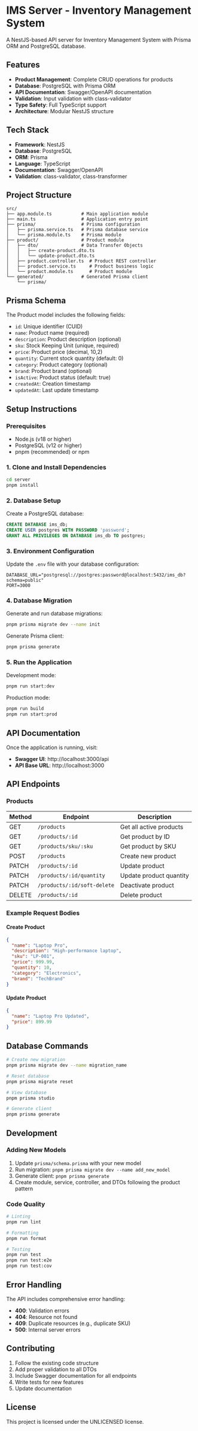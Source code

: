 # IMS Server - Inventory Management System

A NestJS-based API server for Inventory Management System with Prisma ORM and PostgreSQL database.

## Features

- **Product Management**: Complete CRUD operations for products
- **Database**: PostgreSQL with Prisma ORM
- **API Documentation**: Swagger/OpenAPI documentation
- **Validation**: Input validation with class-validator
- **Type Safety**: Full TypeScript support
- **Architecture**: Modular NestJS structure

## Tech Stack

- **Framework**: NestJS
- **Database**: PostgreSQL
- **ORM**: Prisma
- **Language**: TypeScript
- **Documentation**: Swagger/OpenAPI
- **Validation**: class-validator, class-transformer

## Project Structure

```
src/
├── app.module.ts           # Main application module
├── main.ts                 # Application entry point
├── prisma/                 # Prisma configuration
│   ├── prisma.service.ts   # Prisma database service
│   └── prisma.module.ts    # Prisma module
├── product/                # Product module
│   ├── dto/                # Data Transfer Objects
│   │   ├── create-product.dto.ts
│   │   └── update-product.dto.ts
│   ├── product.controller.ts  # Product REST controller
│   ├── product.service.ts     # Product business logic
│   └── product.module.ts      # Product module
└── generated/              # Generated Prisma client
    └── prisma/
```

## Prisma Schema

The Product model includes the following fields:

- `id`: Unique identifier (CUID)
- `name`: Product name (required)
- `description`: Product description (optional)
- `sku`: Stock Keeping Unit (unique, required)
- `price`: Product price (decimal, 10,2)
- `quantity`: Current stock quantity (default: 0)
- `category`: Product category (optional)
- `brand`: Product brand (optional)
- `isActive`: Product status (default: true)
- `createdAt`: Creation timestamp
- `updatedAt`: Last update timestamp

## Setup Instructions

### Prerequisites

- Node.js (v18 or higher)
- PostgreSQL (v12 or higher)
- pnpm (recommended) or npm

### 1. Clone and Install Dependencies

```bash
cd server
pnpm install
```

### 2. Database Setup

Create a PostgreSQL database:

```sql
CREATE DATABASE ims_db;
CREATE USER postgres WITH PASSWORD 'password';
GRANT ALL PRIVILEGES ON DATABASE ims_db TO postgres;
```

### 3. Environment Configuration

Update the `.env` file with your database configuration:

```env
DATABASE_URL="postgresql://postgres:password@localhost:5432/ims_db?schema=public"
PORT=3000
```

### 4. Database Migration

Generate and run database migrations:

```bash
pnpm prisma migrate dev --name init
```

Generate Prisma client:

```bash
pnpm prisma generate
```

### 5. Run the Application

Development mode:
```bash
pnpm run start:dev
```

Production mode:
```bash
pnpm run build
pnpm run start:prod
```

## API Documentation

Once the application is running, visit:

- **Swagger UI**: http://localhost:3000/api
- **API Base URL**: http://localhost:3000

## API Endpoints

### Products

| Method | Endpoint | Description |
|--------|----------|-------------|
| GET | `/products` | Get all active products |
| GET | `/products/:id` | Get product by ID |
| GET | `/products/sku/:sku` | Get product by SKU |
| POST | `/products` | Create new product |
| PATCH | `/products/:id` | Update product |
| PATCH | `/products/:id/quantity` | Update product quantity |
| PATCH | `/products/:id/soft-delete` | Deactivate product |
| DELETE | `/products/:id` | Delete product |

### Example Request Bodies

#### Create Product
```json
{
  "name": "Laptop Pro",
  "description": "High-performance laptop",
  "sku": "LP-001",
  "price": 999.99,
  "quantity": 10,
  "category": "Electronics",
  "brand": "TechBrand"
}
```

#### Update Product
```json
{
  "name": "Laptop Pro Updated",
  "price": 899.99
}
```

## Database Commands

```bash
# Create new migration
pnpm prisma migrate dev --name migration_name

# Reset database
pnpm prisma migrate reset

# View database
pnpm prisma studio

# Generate client
pnpm prisma generate
```

## Development

### Adding New Models

1. Update `prisma/schema.prisma` with your new model
2. Run migration: `pnpm prisma migrate dev --name add_new_model`
3. Generate client: `pnpm prisma generate`
4. Create module, service, controller, and DTOs following the product pattern

### Code Quality

```bash
# Linting
pnpm run lint

# Formatting
pnpm run format

# Testing
pnpm run test
pnpm run test:e2e
pnpm run test:cov
```

## Error Handling

The API includes comprehensive error handling:

- **400**: Validation errors
- **404**: Resource not found
- **409**: Duplicate resources (e.g., duplicate SKU)
- **500**: Internal server errors

## Contributing

1. Follow the existing code structure
2. Add proper validation to all DTOs
3. Include Swagger documentation for all endpoints
4. Write tests for new features
5. Update documentation

## License

This project is licensed under the UNLICENSED license.
